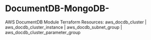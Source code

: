 # DocumentDB-MongoDB-
AWS DocumentDB Module Terraform 
Resources: aws_docdb_cluster | aws_docdb_cluster_instance | aws_docdb_subnet_group | aws_docdb_cluster_parameter_group
